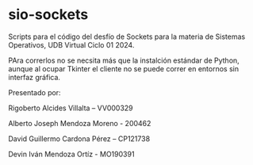 # sio-sockets

Scripts para el código del desfío de Sockets para la materia de Sistemas Operativos, UDB Virtual Ciclo 01 2024.

PAra correrlos no se necsita más que la instalción estándar de Python, aunque al ocupar Tkinter el cliente no se puede correr en entornos sin interfaz gráfica.


Presentado por:

Rigoberto Alcides Villalta – VV000329

Alberto Joseph Mendoza Moreno - 200462

David Guillermo Cardona Pérez – CP121738

Devin Iván Mendoza Ortíz - MO190391
